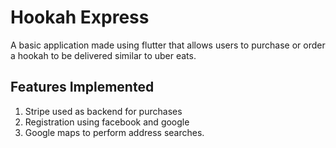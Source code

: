 # Hookah Express


A basic application made using flutter that allows users to purchase or order a hookah to be delivered similar to uber eats. 

## Features Implemented

1) Stripe used as backend for purchases
2) Registration using facebook and google
3) Google maps to perform address searches.
